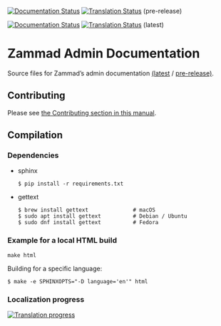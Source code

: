 [![Documentation Status][badge_pre-release]][docs_pre-release]
[![Translation Status][tbadge_pre-release]][wbetranslate_pre-release] (pre-release)

[![Documentation Status][badge_latest]][docs_latest]
[![Translation Status][tbadge_latest]][wbetranslate_latest] (latest)

# Zammad Admin Documentation

Source files for Zammad’s admin documentation [(latest][docs_latest] / [pre-release)][docs_pre-release].

## Contributing

Please see [the Contributing section in this manual](https://docs.zammad.org/en/latest/contributing/start.html).

## Compilation

### Dependencies

* sphinx

  ```
  $ pip install -r requirements.txt
  ```

* gettext

  ```
  $ brew install gettext              # macOS
  $ sudo apt install gettext          # Debian / Ubuntu
  $ sudo dnf install gettext          # Fedora
  ```

### Example for a local HTML build

```
make html
```
Building for a specific language:

```
$ make -e SPHINXOPTS="-D language='en'" html
```

### Localization progress

[![Translation progress][tprogress]][wbetranslate_pre-release]

[badge_latest]: https://readthedocs.org/projects/zammad-admin-documentation/badge/?version=latest
[docs_latest]: https://admin-docs.zammad.org/en/latest/

[badge_pre-release]: https://readthedocs.org/projects/zammad-admin-documentation/badge/?version=pre-release
[docs_pre-release]: https://admin-docs.zammad.org/en/pre-release/

[tbadge_pre-release]: https://translations.zammad.org/widget/documentations/admin-documentation-pre-release/svg-badge.svg
[wbetranslate_pre-release]: https://translations.zammad.org/projects/documentations/admin-documentation-pre-release/

[tbadge_latest]: https://translations.zammad.org/widget/documentations/admin-documentation-latest/svg-badge.svg
[wbetranslate_latest]: https://translations.zammad.org/projects/documentations/admin-documentation-latest/

[tprogress]: https://translations.zammad.org/widget/documentations/admin-documentation-latest/horizontal-auto.svg
